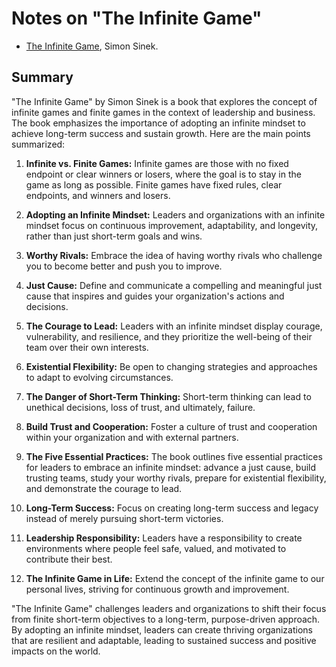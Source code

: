 # Notes on "The Infinite Game"

* [The Infinite Game](https://amzn.to/3Kpw25r), Simon Sinek.

## Summary

"The Infinite Game" by Simon Sinek is a book that explores the concept of infinite games and finite games in the context of leadership and business. The book emphasizes the importance of adopting an infinite mindset to achieve long-term success and sustain growth. Here are the main points summarized:

1. **Infinite vs. Finite Games:** Infinite games are those with no fixed endpoint or clear winners or losers, where the goal is to stay in the game as long as possible. Finite games have fixed rules, clear endpoints, and winners and losers.

2. **Adopting an Infinite Mindset:** Leaders and organizations with an infinite mindset focus on continuous improvement, adaptability, and longevity, rather than just short-term goals and wins.

3. **Worthy Rivals:** Embrace the idea of having worthy rivals who challenge you to become better and push you to improve.

4. **Just Cause:** Define and communicate a compelling and meaningful just cause that inspires and guides your organization's actions and decisions.

5. **The Courage to Lead:** Leaders with an infinite mindset display courage, vulnerability, and resilience, and they prioritize the well-being of their team over their own interests.

6. **Existential Flexibility:** Be open to changing strategies and approaches to adapt to evolving circumstances.

7. **The Danger of Short-Term Thinking:** Short-term thinking can lead to unethical decisions, loss of trust, and ultimately, failure.

8. **Build Trust and Cooperation:** Foster a culture of trust and cooperation within your organization and with external partners.

9. **The Five Essential Practices:** The book outlines five essential practices for leaders to embrace an infinite mindset: advance a just cause, build trusting teams, study your worthy rivals, prepare for existential flexibility, and demonstrate the courage to lead.

10. **Long-Term Success:** Focus on creating long-term success and legacy instead of merely pursuing short-term victories.

11. **Leadership Responsibility:** Leaders have a responsibility to create environments where people feel safe, valued, and motivated to contribute their best.

12. **The Infinite Game in Life:** Extend the concept of the infinite game to our personal lives, striving for continuous growth and improvement.

"The Infinite Game" challenges leaders and organizations to shift their focus from finite short-term objectives to a long-term, purpose-driven approach. By adopting an infinite mindset, leaders can create thriving organizations that are resilient and adaptable, leading to sustained success and positive impacts on the world.
